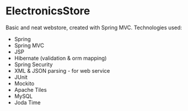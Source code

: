 # ElectronicsStore

Basic and neat webstore, created with Spring MVC.
Technologies used:
- Spring
- Spring MVC
- JSP
- Hibernate (validation & orm mapping)
- Spring Security
- XML & JSON parsing - for web service
- JUnit
- Mockito
- Apache Tiles
- MySQL
- Joda Time
